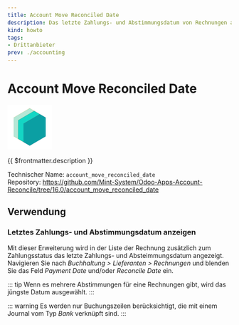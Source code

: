 ```yaml
---
title: Account Move Reconciled Date
description: Das letzte Zahlungs- und Abstimmungsdatum von Rechnungen anzeigen.
kind: howto
tags:
- Drittanbieter
prev: ./accounting
---
```

# Account Move Reconciled Date
![icon_oms_box](attachments/icons_odoo_mint_system.png)

{{ $frontmatter.description }}

Technischer Name: `account_move_reconciled_date`\
Repository: <https://github.com/Mint-System/Odoo-Apps-Account-Reconcile/tree/16.0/account_move_reconciled_date>

## Verwendung

### Letztes Zahlungs- und Abstimmungsdatum anzeigen

Mit dieser Erweiterung wird in der Liste der Rechnung zusätzlich zum Zahlungsstatus das letzte Zahlungs- und Absteimmungsdatum angezeigt. Navigieren Sie nach *Buchhaltung > Lieferanten > Rechnungen* und blenden Sie das Feld *Payment Date* und/oder *Reconcile Date* ein.

::: tip
Wenn es mehrere Abstimmungen für eine Rechnungen gibt, wird das jüngste Datum ausgewählt. 
:::

::: warning
Es werden nur Buchungszeilen berücksichtigt, die mit einem Journal vom Typ *Bank* verknüpft sind.
:::